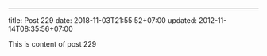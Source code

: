 ---
title: Post 229
date: 2018-11-03T21:55:52+07:00
updated: 2012-11-14T08:35:56+07:00

This is content of post 229